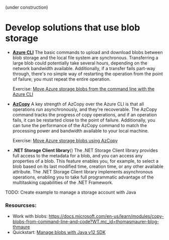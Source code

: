 (under construction)
# Develop solutions that use blob storage

* **[Azure CLI](https://docs.microsoft.com/en-us/learn/modules/copy-blobs-from-command-line-and-code/3-move-blobs-using-cli)**
The basic commands to upload and download blobs between blob storage and the local file system are synchronous. Transferring a large blob could potentially take several hours, depending on the network bandwidth available. Additionally, if a transfer fails part-way through, there's no simple way of restarting the operation from the point of failure; you must repeat the entire operation.

  Exercise: [Move Azure storage blobs from the command line with the Azure CLI](https://docs.microsoft.com/en-us/learn/modules/copy-blobs-from-command-line-and-code/4-exercise-move-blobs-using-cli)

* **[AzCopy](https://docs.microsoft.com/en-us/learn/modules/copy-blobs-from-command-line-and-code/5-move-blobs-using-azcopy)**
A key strength of AzCopy over the Azure CLI is that all operations run asynchronously, and they're recoverable. The AzCopy command tracks the progress of copy operations, and if an operation fails, it can be restarted close to the point of failure. Additionally, you can tune the performance of the AzCopy command to match the processing power and bandwidth available to your local machine.

  Exercise: [Move Azure storage blobs using AzCopy](https://docs.microsoft.com/en-us/learn/modules/copy-blobs-from-command-line-and-code/6-exercise-move-blobs-using-azcopy)

* **.NET Storage Client library**()
The .NET Storage Client library provides full access to the metadata for a blob, and you can access any properties of a blob. This feature enables you, for example, to select a blob based on its last modified time, creation time, or any other available attribute.
The .NET Storage Client library implements asynchronous operations, enabling you to take full programmatic advantage of the multitasking capabilities of the .NET Framework.


TODO: Create example to manage a storage account with Java 

### Resourcses:
* Work with blobs: https://docs.microsoft.com/en-us/learn/modules/copy-blobs-from-command-line-and-code?WT.mc_id=thomasmaurer-blog-thmaure
* Quickstart: [Manage blobs with Java v12 SDK](https://docs.microsoft.com/en-us/azure/storage/blobs/storage-quickstart-blobs-java?tabs=powershell)

